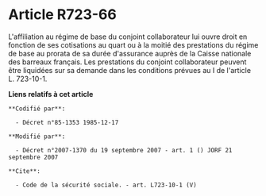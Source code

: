 # Article R723-66

L'affiliation au régime de base du conjoint collaborateur lui ouvre droit en fonction de ses cotisations au quart ou à la
moitié des prestations du régime de base au prorata de sa durée d'assurance auprès de la Caisse nationale des barreaux
français. Les prestations du conjoint collaborateur peuvent être liquidées sur sa demande dans les conditions prévues au I de
l'article L. 723-10-1.

**Liens relatifs à cet article**

	**Codifié par**:

	  - Décret n°85-1353 1985-12-17

	**Modifié par**:

	  - Décret n°2007-1370 du 19 septembre 2007 - art. 1 () JORF 21 septembre 2007

	**Cite**:

	  - Code de la sécurité sociale. - art. L723-10-1 (V)
